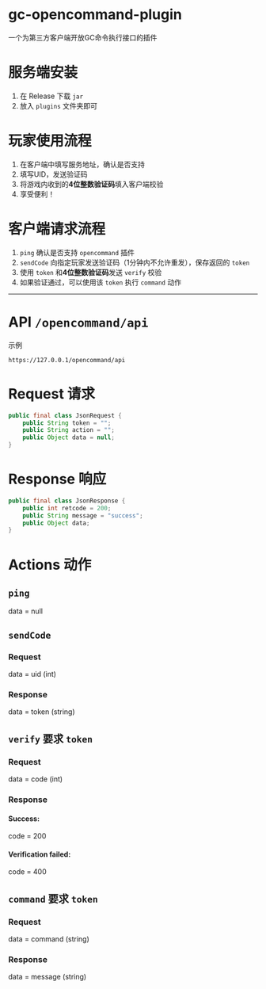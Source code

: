 # gc-opencommand-plugin

一个为第三方客户端开放GC命令执行接口的插件

# 服务端安装
1. 在 Release 下载 `jar`
2. 放入 `plugins` 文件夹即可

# 玩家使用流程
1. 在客户端中填写服务地址，确认是否支持
2. 填写UID，发送验证码
3. 将游戏内收到的**4位整数验证码**填入客户端校验
4. 享受便利！

# 客户端请求流程
1. `ping` 确认是否支持 `opencommand` 插件
2. `sendCode` 向指定玩家发送验证码（1分钟内不允许重发），保存返回的 `token`
3. 使用 `token` 和**4位整数验证码**发送 `verify` 校验
4. 如果验证通过，可以使用该 `token` 执行 `command` 动作

---

# API `/opencommand/api`
示例
```
https://127.0.0.1/opencommand/api
```

# Request 请求
```java
public final class JsonRequest {
    public String token = "";
    public String action = "";
    public Object data = null;
}
```

# Response 响应
```java
public final class JsonResponse {
    public int retcode = 200;
    public String message = "success";
    public Object data;
}
```

# Actions 动作
## `ping`
data = null

## `sendCode`
### Request
data = uid (int)
### Response
data = token (string)

## `verify` 要求 `token`
### Request
data = code (int)
### Response
#### Success:
code = 200
#### Verification failed:
code = 400

## `command` 要求 `token`
### Request
data = command (string)
### Response
data = message (string)
